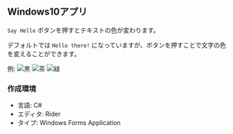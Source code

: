 ﻿## Windows10アプリ

`Say Hello` ボタンを押すとテキストの色が変わります。

デフォルトでは `Hello there!` になっていますが、ボタンを押すことで文字の色を変えることができます。

例:
![黒](https://gyazo.com/ef820d72a8e4a0838250113a4ba3a3af.png)
![茶](https://gyazo.com/efd8343e3e88b7a5cad110488f02790e.png)
![緑](https://gyazo.com/bf1e549e867bac6407d3265d645d9578.png)


### 作成環境

- 言語: C#
- エディタ: Rider
- タイプ: Windows Forms Application
